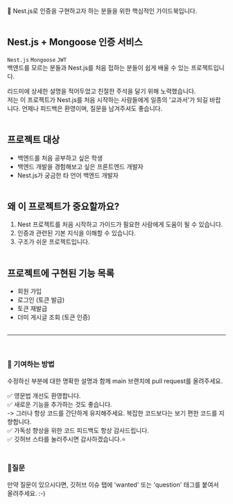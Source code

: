 💬 Nest.js로 인증을 구현하고자 하는 분들을 위한 핵심적인 가이드북입니다.</br></br>

## Nest.js + Mongoose 인증 서비스
`Nest.js` `Mongoose` `JWT` </br>
백엔드를 모르는 분들과 Nest.js를 처음 접하는 분들이 쉽게 배울 수 있는 프로젝트입니다. </br>

리드미에 상세한 설명을 적어두었고 친절한 주석을 달기 위해 노력했습니다.</br>
저는 이 프로젝트가 Nest.js를 처음 시작하는 사람들에게 일종의 '교과서'가 되길 바랍니다.
언제나 피드백은 환영이며, 질문을 남겨주셔도 좋습니다. </br></br>

## 프로젝트 대상
- 백엔드를 처음 공부하고 싶은 학생
- 백엔드 개발을 경험해보고 싶은 프론트엔드 개발자
- Nest.js가 궁금한 타 언어 백엔드 개발자 </br></br>

## 왜 이 프로젝트가 중요할까요?
1. Nest 프로젝트를 처음 시작하고 가이드가 필요한 사람에게 도움이 될 수 있습니다.
2. 인증과 관련된 기본 지식을 이해할 수 있습니다.
3. 구조가 쉬운 프로젝트입니다.</br></br>

## 프로젝트에 구현된 기능 목록
- 회원 가입
- 로그인 (토큰 발급)
- 토큰 재발급
- 더미 게시글 조회 (토큰 인증)</br></br>

---

</br>

### 🚀 기여하는 방법
수정하신 부분에 대한 명확한 설명과 함께 main 브랜치에 pull request를 올려주세요. </br>

✅ 영문법 개선도 환영합니다. </br>
✅ 새로운 기능을 추가하는 것도 좋습니다. </br>
-> 그러나 항상 코드를 간단하게 유지해주세요. 복잡한 코드보다는 보기 편한 코드를 지향합니다. </br>
✅ 가독성 향상을 위한 코드 피드백도 항상 감사드립니다. </br>
✅ 깃허브 스타를 눌러주시면 감사하겠습니다.⭐ </br>
</br>
### 🙋질문
만약 질문이 있으시다면, 깃허브 이슈 탭에 'wanted' 또는 'question' 태그를 붙여서 올려주세요. :-)